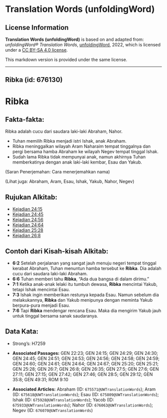 # Translation Words (unfoldingWord)

## License Information

**Translation Words (unfoldingWord)** is based on and adapted from: _unfoldingWord® Translation Words_, [unfoldingWord](https://unfoldingword.org/utw), 2022, which is licensed under a [CC BY-SA 4.0 license](https://creativecommons.org/licenses/by-sa/4.0/legalcode.en).

This markdown version is provided under the same license.



--------------------------------

## Ribka (id: 676130)

Ribka
=====

Fakta\-fakta:
-------------

Ribka adalah cucu dari saudara laki\-laki Abraham, Nahor.

* Tuhan memilih Ribka menjadi istri Ishak, anak Abraham.
* Ribka meninggalkan wilayah Aram Naharaim tempat tinggalnya dan pergi bersama hamba Abraham ke wilayah Negev tempat tinggal Ishak.
* Sudah lama Ribka tidak mempunyai anak, namun akhirnya Tuhan memberkatinya dengan anak laki\-laki kembar, Esau dan Yakub.

(Saran Penerjemahan: Cara menerjemahkan nama)

(Lihat juga: Abraham, Aram, Esau, Ishak, Yakub, Nahor, Negev)

Rujukan Alkitab:
----------------

* [Kejadian 24:15](https://ref.ly/Gen24:15)
* [Kejadian 24:45](https://ref.ly/Gen24:45)
* [Kejadian 24:56](https://ref.ly/Gen24:56)
* [Kejadian 24:64](https://ref.ly/Gen24:64)
* [Kejadian 25:28](https://ref.ly/Gen25:28)
* [Kejadian 26:8](https://ref.ly/Gen26:8)

Contoh dari Kisah\-kisah Alkitab:
---------------------------------

* **6:2** Setelah perjalanan yang sangat jauh menuju negeri tempat tinggal kerabat Abraham, Tuhan menuntun hamba tersebut ke **Ribka**. Dia adalah cucu dari saudara laki\-laki Abraham.
* **6:6** Tuhan memberi tahu **Ribka**, “Ada dua bangsa di dalam dirimu.”
* **7:1** Ketika anak\-anak lelaki itu tumbuh dewasa, **Ribka** mencintai Yakub, tetapi Ishak mencintai Esau.
* **7:3** Ishak ingin memberikan restunya kepada Esau. Namun sebelum dia melakukannya, **Ribka** dan Yakub menipunya dengan meminta Yakub berpura\-pura menjadi Esau.
* **7:6** Tapi **Ribka** mendengar rencana Esau. Maka dia mengirim Yakub jauh untuk tinggal bersama sanak saudaranya.

Data Kata:
----------

* Strong’s: H7259

* **Associated Passages:** GEN 22:23; GEN 24:15; GEN 24:29; GEN 24:30; GEN 24:45; GEN 24:51; GEN 24:53; GEN 24:56; GEN 24:58; GEN 24:59; GEN 24:60; GEN 24:61; GEN 24:64; GEN 24:67; GEN 25:20; GEN 25:21; GEN 25:28; GEN 26:7; GEN 26:8; GEN 26:35; GEN 27:5; GEN 27:6; GEN 27:11; GEN 27:15; GEN 27:42; GEN 27:46; GEN 28:5; GEN 29:12; GEN 35:8; GEN 49:31; ROM 9:10
* **Associated Articles:** Abraham (ID: `675571@UWTranslationWords`); Aram (ID: `675618@UWTranslationWords`); Esau (ID: `675809@UWTranslationWords`); Ishak (ID: `675928@UWTranslationWords`); Yacob (ID: `675933@UWTranslationWords`); Nahor (ID: `676063@UWTranslationWords`); Negev (ID: `676070@UWTranslationWords`)

